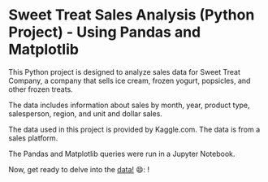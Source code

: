 # Sweet Treat Sales Analysis (Python Project) - Using Pandas and Matplotlib

This Python project is designed to analyze sales data for Sweet Treat Company, a company that sells ice cream, frozen yogurt, popsicles, and other frozen treats. 

The data includes information about sales by month, year, product type, salesperson, region, and unit and dollar sales.

The data used in this project is provided by Kaggle.com. The data is from a sales platform.

The Pandas and Matplotlib queries were run in a Jupyter Notebook.

Now, get ready to delve into the  [data!](https://github.com/moakwarandu/Sweet-Treat-Sales-Analysis-Python-Project---Using-Pandas-and-Matplotlib/blob/main/sweet.ipynb) 😄: !
